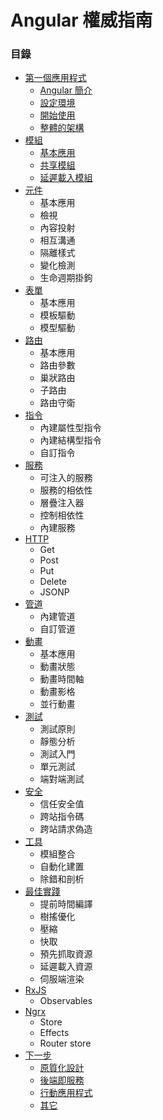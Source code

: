 # Angular 權威指南

### 目錄
* [第一個應用程式](https://github.com/Shyam-Chen/JavaScript-GO/blob/master/professional-angular/first-application.md)
  * [Angular 簡介](https://github.com/Shyam-Chen/JavaScript-GO/blob/master/professional-angular/first-application.md#angular-簡介)
  * [設定環境](https://github.com/Shyam-Chen/JavaScript-GO/blob/master/professional-angular/first-application.md#設定環境)
  * [開始使用](https://github.com/Shyam-Chen/JavaScript-GO/blob/master/professional-angular/first-application.md#開始使用)
  * [整體的架構](https://github.com/Shyam-Chen/JavaScript-GO/blob/master/professional-angular/first-application.md#整體的架構)
* [模組](https://github.com/Shyam-Chen/JavaScript-GO/blob/master/professional-angular/modules.md)
  * [基本應用](https://github.com/Shyam-Chen/JavaScript-GO/blob/master/professional-angular/modules.md#基本應用)
  * [共享模組](https://github.com/Shyam-Chen/JavaScript-GO/blob/master/professional-angular/modules.md#共享模組)
  * [延遲載入模組](https://github.com/Shyam-Chen/JavaScript-GO/blob/master/professional-angular/modules.md#共享模組)
* [元件](https://github.com/Shyam-Chen/JavaScript-GO/blob/master/professional-angular/components.md)
  * 基本應用
  * 檢視
  * 內容投射
  * 相互溝通
  * 隔離樣式
  * 變化檢測
  * 生命週期掛鉤
* [表單](https://github.com/Shyam-Chen/JavaScript-GO/blob/master/professional-angular/forms.md)
  * 基本應用
  * 模板驅動
  * 模型驅動
* [路由](https://github.com/Shyam-Chen/JavaScript-GO/blob/master/professional-angular/routing.md)
  * 基本應用
  * 路由參數
  * 巢狀路由
  * 子路由
  * 路由守衛
* [指令](https://github.com/Shyam-Chen/JavaScript-GO/blob/master/professional-angular/directives.md)
  * 內建屬性型指令
  * 內建結構型指令
  * 自訂指令
* [服務](https://github.com/Shyam-Chen/JavaScript-GO/blob/master/professional-angular/services.md)
  * 可注入的服務
  * 服務的相依性
  * 層疊注入器
  * 控制相依性
  * 內建服務
* [HTTP](https://github.com/Shyam-Chen/JavaScript-GO/blob/master/professional-angular/http.md)
  * Get
  * Post
  * Put
  * Delete
  * JSONP
* [管道](https://github.com/Shyam-Chen/JavaScript-GO/blob/master/professional-angular/pipes.md)
  * 內建管道
  * 自訂管道
* [動畫](https://github.com/Shyam-Chen/JavaScript-GO/blob/master/professional-angular/animations.md)
  * 基本應用
  * 動畫狀態
  * 動畫時間軸
  * 動畫影格
  * 並行動畫
* [測試](https://github.com/Shyam-Chen/JavaScript-GO/blob/master/professional-angular/testing.md)
  * 測試原則
  * 靜態分析
  * 測試入門
  * 單元測試
  * 端對端測試
* [安全](https://github.com/Shyam-Chen/JavaScript-GO/blob/master/professional-angular/security.md)
  * 信任安全值
  * 跨站指令碼
  * 跨站請求偽造
* [工具](https://github.com/Shyam-Chen/JavaScript-GO/blob/master/professional-angular/tools.md)
  * 模組整合
  * 自動化建置
  * 除錯和剖析
* [最佳實踐](https://github.com/Shyam-Chen/JavaScript-GO/blob/master/professional-angular/best-practices.md)
  * 提前時間編譯
  * 樹搖優化
  * 壓縮
  * 快取
  * 預先抓取資源
  * 延遲載入資源
  * 伺服端渲染
* [RxJS](https://github.com/Shyam-Chen/JavaScript-GO/blob/master/professional-angular/ngrx.md)
  * Observables
* [Ngrx](https://github.com/Shyam-Chen/JavaScript-GO/blob/master/professional-angular/ngrx.md)
  * Store
  * Effects
  * Router store
* [下一步](https://github.com/Shyam-Chen/JavaScript-GO/blob/master/professional-angular/next-steps.md)
  * [原質化設計](https://github.com/Shyam-Chen/JavaScript-GO/blob/master/professional-angular/next-steps.md#原質化設計)
  * [後端即服務](https://github.com/Shyam-Chen/JavaScript-GO/blob/master/professional-angular/next-steps.md#後端即服務)
  * [行動應用程式](https://github.com/Shyam-Chen/JavaScript-GO/blob/master/professional-angular/next-steps.md#行動應用程式)
  * [其它](https://github.com/Shyam-Chen/JavaScript-GO/blob/master/professional-angular/next-steps.md#其它)
